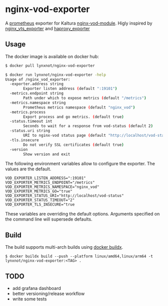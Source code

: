 # nginx-vod-exporter

A [prometheus][1] exporter for Kaltura [nginx-vod-module][2].
Higly inspired by [nginx_vts_exporter][3] and [haproxy_exporter][4]

## Usage

The docker image is available on docker hub:

```bash
$ docker pull lynxnot/nginx-vod-exporter

$ docker run lynxnot/nginx-vod-exporter -help
Usage of /nginx_vod_exporter:
  -exporter.address string
        Exporter listen address (default ":19101")
  -metrics.endpoint string
        Path under which to expose metrics (default "/metrics")
  -metrics.namespace string
        Prometheus metrics namespace (default "nginx_vod")
  -metrics.process
        Export process and go metrics. (default true)
  -status.timeout int
        Seconds to wait for a response from vod-status (default 2)
  -status.uri string
        URI to nginx-vod status page (default "http://localhost/vod-status")
  -tls.insecure
        Do not verify SSL certificates (default true)
  -version
        Show version and exit
```

The following environment variables allow to configure the exporter. The values are the default.
```
VOD_EXPORTER_LISTEN_ADDRESS=":19101"
VOD_EXPORTER_METRICS_ENDPOINT="/metrics"
VOD_EXPORTER_METRICS_NAMESPACE="nginx_vod"
VOD_EXPORTER_METRICS_GO="true"
VOD_EXPORTER_STATUS_URI="http://localhost/vod-status"
VOD_EXPORTER_STATUS_TIMEOUT="2"
VOD_EXPORTER_TLS_INSECURE="true
```

These variables are overriding the default options. 
Arguments specified on the command line will supersede defaults.


## Build

The build supports multi-arch builds using [docker buildx][6].

```
$ docker buildx build --push --platform linux/amd64,linux/arm64 -t lynxnot/nginx-vod-exporter:<TAG> .
```


## TODO

- add grafana dashboard
- better versioning/release workflow
- write some tests


[1]: https://github.com/prometheus/prometheus
[2]: https://github.com/kaltura/nginx-vod-module
[3]: https://github.com/hnlq715/nginx-vts-exporter
[4]: https://github.com/prometheus/haproxy_exporter
[5]: https://devspace.sh
[6]: https://docs.docker.com/build/building/multi-platform/